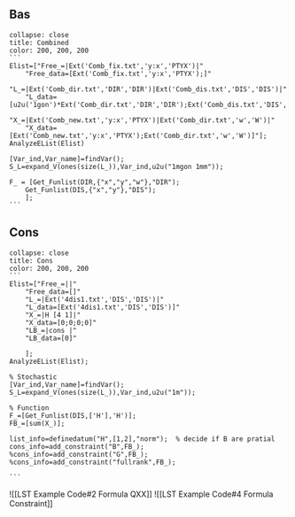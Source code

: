 ## Bas
``````ad-example
collapse: close
title: Combined 
color: 200, 200, 200
```
Elist=["Free_=|Ext('Comb_fix.txt','y:x','PTYX')|"
    "Free_data=[Ext('Comb_fix.txt','y:x','PTYX');]"
    "L_=|Ext('Comb_dir.txt','DIR','DIR')|Ext('Comb_dis.txt','DIS','DIS')|"
    "L_data=[u2u('1gon')*Ext('Comb_dir.txt','DIR','DIR');Ext('Comb_dis.txt','DIS','DIS')]"
    "X_=|Ext('Comb_new.txt','y:x','PTYX')|Ext('Comb_dir.txt','w','W')|"
    "X_data=[Ext('Comb_new.txt','y:x','PTYX');Ext('Comb_dir.txt','w','W')]"];
AnalyzeEList(Elist)

[Var_ind,Var_name]=findVar();
S_L=expand_V(ones(size(L_)),Var_ind,u2u("1mgon 1mm"));  

F_ = [Get_Funlist(DIR,{"x","y","w"},"DIR");
    Get_Funlist(DIS,{"x","y"},"DIS");
    ]; 
```
``````
## Cons
``````ad-example
collapse: close
title: Cons 
color: 200, 200, 200
```
Elist=["Free_=||"
    "Free_data=[]"
    "L_=|Ext('4dis1.txt','DIS','DIS')|"
    "L_data=[Ext('4dis1.txt','DIS','DIS')]"
    "X_=|H [4 1]|"
    "X_data=[0;0;0;0]"
    "LB_=|cons |"
    "LB_data=[0]"   
    
    ];
AnalyzeEList(Elist);

% Stochastic
[Var_ind,Var_name]=findVar();
S_L=expand_V(ones(size(L_)),Var_ind,u2u("1m"));  

% Function
F_=[Get_Funlist(DIS,['H'],'H')];
FB_=[sum(X_)];

list_info=definedatum("H",[1,2],"norm");  % decide if B are pratial
cons_info=add_constraint("B",FB_);
%cons_info=add_constraint("G",FB_);
%cons_info=add_constraint("fullrank",FB_); 
 
```
``````
![[LST Example Code#2 Formula QXX]]
![[LST Example Code#4 Formula Constraint]]